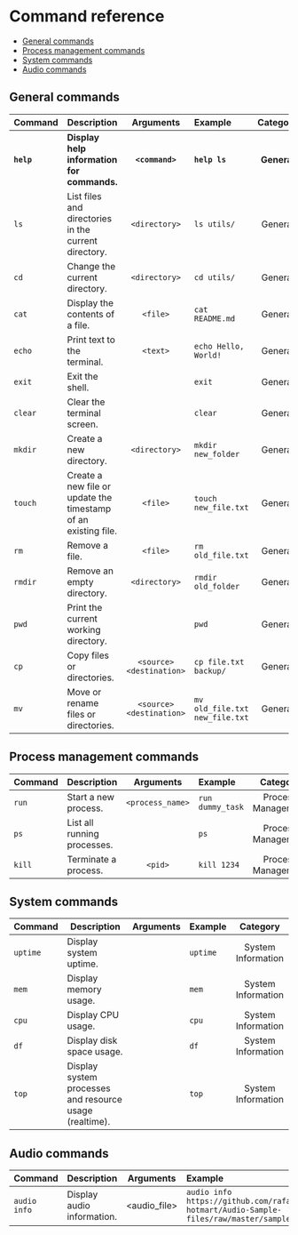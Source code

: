 # Command reference

- [General commands](#general-commands)
- [Process management commands](#process-management-commands)
- [System commands](#system-commands)
- [Audio commands](#audio-commands)

## General commands

| Command | Description | Arguments | Example | Category |
| ------- | ----------- | :---------: | :------- | :-------: |
| **`help`** | **Display help information for commands.** | **`<command>`** | **`help ls`** | **General** |
| `ls` | List files and directories in the current directory. | `<directory>` | `ls utils/` | General |
| `cd` | Change the current directory. | `<directory>` | `cd utils/` | General |
| `cat` | Display the contents of a file. | `<file>` | `cat README.md` | General |
| `echo` | Print text to the terminal. | `<text>` | `echo Hello, World!` | General |
| `exit` | Exit the shell. | | `exit` | General |
| `clear` | Clear the terminal screen. | | `clear` | General |
| `mkdir` | Create a new directory. | `<directory>` | `mkdir new_folder` | General |
| `touch` | Create a new file or update the timestamp of an existing file. | `<file>` | `touch new_file.txt` | General |
| `rm` | Remove a file. | `<file>` | `rm old_file.txt` | General |
| `rmdir` | Remove an empty directory. | `<directory>` | `rmdir old_folder` | General |
| `pwd` | Print the current working directory. | | `pwd` | General |
| `cp` | Copy files or directories. | `<source> <destination>` | `cp file.txt backup/` | General |
| `mv` | Move or rename files or directories. | `<source> <destination>` | `mv old_file.txt new_file.txt` | General |


## Process management commands

| Command | Description | Arguments | Example | Category |
| ------- | ----------- | :---------: | :------- | :-------: |
| `run` | Start a new process. | `<process_name>` | `run dummy_task` | Process Management |
| `ps` | List all running processes. | | `ps` | Process Management |
| `kill` | Terminate a process. | `<pid>` | `kill 1234` | Process Management |

## System commands

| Command | Description | Arguments | Example | Category |
| ------- | ----------- | :---------: | :------- | :-------: |
| `uptime` | Display system uptime. | | `uptime` | System Information |
| `mem` | Display memory usage. | | `mem` | System Information |
| `cpu` | Display CPU usage. | | `cpu` | System Information |
| `df` | Display disk space usage. | | `df` | System Information |
| `top` | Display system processes and resource usage (realtime). | | `top` | System Information |

## Audio commands

| Command | Description | Arguments | Example | Category |
| ------- | ----------- | :---------: | :------- | :-------: |
| `audio info` | Display audio information. | <audio_file> | `audio info https://github.com/rafaelreis-hotmart/Audio-Sample-files/raw/master/sample.wav` | Audio |